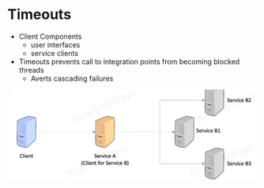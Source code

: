 # Timeouts

- Client Components
  - user interfaces
  - service clients
- Timeouts prevents call to integration points from becoming blocked threads
  - Averts cascading failures


![Alt text](image-28.png)